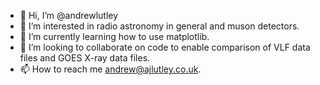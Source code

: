 - 👋 Hi, I’m @andrewlutley
- 👀 I’m interested in radio astronomy in general and muson detectors.
- 🌱 I’m currently learning how to use matplotlib.
- 💞️ I’m looking to collaborate on code to enable comparison of VLF data files and GOES X-ray data files.
- 📫 How to reach me andrew@ajlutley.co.uk.

<!---
andrewlutley/andrewlutley is a ✨ special ✨ repository because its `README.md` (this file) appears on your GitHub profile.
You can click the Preview link to take a look at your changes.
--->
